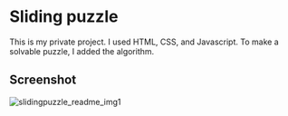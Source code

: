 # Sliding puzzle
This is my private project. I used HTML, CSS, and Javascript. To make a solvable puzzle, I added the algorithm.

## Screenshot

![slidingpuzzle_readme_img1](https://user-images.githubusercontent.com/24946941/34901880-ab744648-f7c5-11e7-83a3-695969431ed1.PNG)




